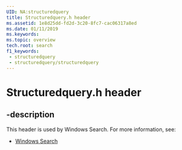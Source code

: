 ```yaml
---
UID: NA:structuredquery
title: Structuredquery.h header
ms.assetid: 1e8d25dd-fd2d-3c20-8fc7-cac06317a8ed
ms.date: 01/11/2019
ms.keywords: 
ms.topic: overview
tech.root: search
f1_keywords:
 - structuredquery
 - structuredquery/structuredquery
---
```


# Structuredquery.h header


## -description

This header is used by Windows Search. For more information, see:

- [Windows Search](../_search/index.md)

